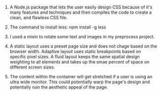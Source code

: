 1. A Node.js package that lets the user easily design CSS because of it's many features and techniques and then compiles the code to create a clean, and flawless CSS file.

2. The command to install less: npm install -g less

3. I used a mixin to rotate some text and images in my preprocess project.

4. A static layout uses a preset page size and does not chage based on the browser width. Adaptive layout uses static breakpoints based on specific pixel sizes. A fluid layout keeps the same spatial design weighting to all elements and takes up the smae percent of space on different screen sizes.

5. The content within the container will get stretched if a user is using an ultra wide monitor. This could potentially warp the page's design and potentially ruin the aesthetic appeal of the page.
